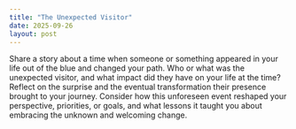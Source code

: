 ```yaml
---
title: "The Unexpected Visitor"
date: 2025-09-26
layout: post
---
```


Share a story about a time when someone or something appeared in your life out of the blue and changed your path. Who or what was the unexpected visitor, and what impact did they have on your life at the time? Reflect on the surprise and the eventual transformation their presence brought to your journey. Consider how this unforeseen event reshaped your perspective, priorities, or goals, and what lessons it taught you about embracing the unknown and welcoming change.
